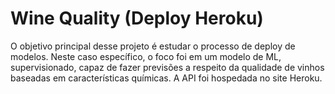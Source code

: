 # Wine Quality (Deploy Heroku)

O objetivo principal desse projeto é estudar o processo de deploy de modelos. Neste caso específico, o foco foi em um modelo de ML, supervisionado, capaz de fazer previsões a respeito da qualidade de vinhos baseadas em características químicas. A API foi hospedada no site Heroku.
